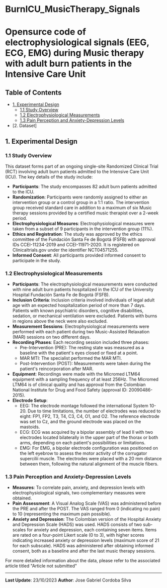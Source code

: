 # BurnICU_MusicTherapy_Signals

# Opensurce code of electrophysiological signals (EEG, ECG, EMG) during Music therapy with adult burn patients in the Intensive Care Unit

## Table of Contents

- [1. Experimental Design](#1-experimental-design)
  - [1.1 Study Overview](#11-study-overview)
  - [1.2 Electrophysiological Measurements](#12-electrophysiological-measurements)
  - [1.3 Pain Perception and Anxiety-Depression Levels](#2-pain-perception-and-anxiety-depression-levels)
- [2. Dataset]

## 1. Experimental Design

### 1.1 Study Overview

This dataset forms part of an ongoing single-site Randomized Clinical Trial (RCT) involving adult burn patients admitted to the Intensive Care Unit (ICU). The key details of the study include:

- **Participants**: The study encompasses 82 adult burn patients admitted to the ICU.
- **Randomization**: Participants were randomly assigned to either an intervention group or a control group in a 1:1 ratio. The intervention group received standard care in addition to a maximum of six Music therapy sessions provided by a certified music therapist over a 2-week period.
- **Electrophysiological Measures**: Electrophysiological measures were taken from a subset of 9 participants in the intervention group (11%).
- **Ethics and Registration**: The study was approved by the ethics committee of the Fundación Santa Fe de Bogotá (FSFB) with approval IDs CCEI-11234-2019 and CCEI-11971-2020. It is registered on Clinicaltrials.gov under the identifier NCT04571255.
- **Informed Consent**: All participants provided informed consent to participate in the study.

### 1.2 Electrophysiological Measurements

- **Participants**: The electrophysiological measurements were conducted with nine adult burn patients hospitalized in the ICU of the University Hospital Fundación Santa Fe de Bogotá (FSFB).
- **Inclusion Criteria**: Inclusion criteria involved individuals of legal adult age with an expected hospitalization period of more than 7 days. Patients with known psychiatric disorders, cognitive disabilities, sedation, or mechanical ventilation were excluded. Patients with burns in regions above the neck were also excluded.
- **Measurement Sessions**: Electrophysiological measurements were performed with each patient during two Music-Assisted Relaxation (MAR) sessions on two different days.
- **Recording Phases**: Each recording session included three phases:
  - Pre-Intervention (PRE): The resting state was measured as a baseline with the patient's eyes closed or fixed at a point.
  - MAR MTI: The specialist performed the MAR MTI.
  - Post-Intervention (POST): Measurements were taken during the patient's reincorporation after MAR.
- **Equipment**: Recordings were made with the Micromed LTM64 equipment with a sampling frequency of at least 256Hz. The Micromed LTM64 is of clinical quality and has approval from the Colombian National Institute for Drug and Food Safety (approval ID: 20090486-2015).
- **Electrode Setup**:
  - EEG: The electrode montage followed the international System 10-20. Due to time limitations, the number of electrodes was reduced to eight: FP1, FP2, T3, T4, C3, C4, O1, and O2. The reference electrode was set to Cz, and the ground electrode was placed on the mastoids.
  - ECG: ECG was acquired by a bipolar assembly of lead II with two electrodes located bilaterally in the upper part of the thorax or both arms, depending on each patient's possibilities or limitations.
  - EMG: For EMG, a bipolar electrode configuration was positioned on the left eyebrow to assess the motor activity of the corrugator supercilii muscle. The electrodes were placed with a 20 mm distance between them, following the natural alignment of the muscle fibers.

### 1.3 Pain Perception and Anxiety-Depression Levels

- **Measures**: To correlate pain, anxiety, and depression levels with electrophysiological signals, two complementary measures were obtained.
- **Pain Assessment**: A Visual Analog Scale (VAS) was administered before the PRE and after the POST. The VAS ranged from 0 (indicating no pain) to 10 (representing the maximum pain possible).
- **Anxiety and Depression**: The Colombian version of the Hospital Anxiety and Depression Scale (HADS) was used. HADS consists of two sub-scales for anxiety and depression, each containing seven items. Items are rated on a four-point Likert scale (0 to 3), with higher scores indicating increased anxiety or depression levels (maximum score of 21 for each subscale). HADS was administered after obtaining informed consent, both as a baseline and after the last music therapy sessions.

For more detailed information about the data, please refer to the associated article titled "Article not submitted"

---

**Last Update**: 23/10/2023
**Author**: Jose Gabriel Cordoba Silva
